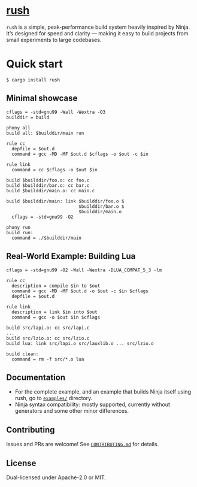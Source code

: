 # [rush](https://github.com/rakivo/rush/tree/master)

`rush` is a simple, peak-performance build system heavily inspired by Ninja.
It’s designed for speed and clarity — making it easy to build projects from small experiments to large codebases.

# Quick start
```console
$ cargo install rush
```

## Minimal showcase
```ninja
cflags = -std=gnu99 -Wall -Wextra -O3
builddir = build

phony all
build all: $builddir/main run

rule cc
  depfile = $out.d
  command = gcc -MD -MF $out.d $cflags -o $out -c $in

rule link
  command = cc $cflags -o $out $in

build $builddir/foo.o: cc foo.c
build $builddir/bar.o: cc bar.c
build $builddir/main.o: cc main.c

build $builddir/main: link $builddir/foo.o $
                           $builddir/bar.o $
                           $builddir/main.o
  cflags = -std=gnu99 -O2

phony run
build run:
  command = ./$builddir/main
```

## Real-World Example: Building Lua
```ninja
cflags = -std=gnu99 -O2 -Wall -Wextra -DLUA_COMPAT_5_3 -lm

rule cc
  description = compile $in to $out
  command = gcc -MD -MF $out.d -o $out -c $in $cflags
  depfile = $out.d

rule link
  description = link $in into $out
  command = gcc -o $out $in $cflags

build src/lapi.o: cc src/lapi.c
...
build src/lzio.o: cc src/lzio.c
build lua: link src/lapi.o src/lauxlib.o ... src/lzio.o

build clean:
  command = rm -f src/*.o lua
```

## Documentation
- For the complete example, and an example that builds Ninja itself using rush, go to [`examples/`](https://github.com/rakivo/rush/tree/master/examples) directory.
- Ninja syntax compatibility: mostly supported, currently without generators and some other minor differences.

## Contributing

Issues and PRs are welcome! See [`CONTRIBUTING.md`](https://github.com/rakivo/rush/blob/master/CONTRIBUTING.md) for details.

## License

Dual-licensed under Apache-2.0 or MIT.
